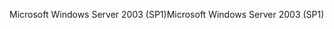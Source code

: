 <span data-ttu-id="d320d-101">Microsoft Windows Server 2003 (SP1)</span><span class="sxs-lookup"><span data-stu-id="d320d-101">Microsoft Windows Server 2003 (SP1)</span></span>